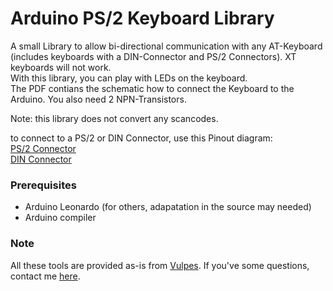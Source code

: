 # Arduino PS/2 Keyboard Library

A small Library to allow bi-directional communication with any AT-Keyboard (includes keyboards with a DIN-Connector and PS/2 Connectors). XT keyboards will not work.  
With this library, you can play with LEDs on the keyboard.  
The PDF contians the schematic how to connect the Keyboard to the Arduino. You also need 2 NPN-Transistors.  
  
Note: this library does not convert any scancodes.  
  
to connect to a PS/2 or DIN Connector, use this Pinout diagram:  
[PS/2 Connector](https://pinouts.ru/InputCables/KeyboardPC6_pinout.shtml)  
[DIN Connector](https://old.pinouts.ru/InputCables/KeyboardPC5_pinout.shtml)  

### Prerequisites

* Arduino Leonardo (for others, adapatation in the source may needed)
* Arduino compiler

### Note

All these tools are provided as-is from [Vulpes](https://vulpes.lu).
If you've some questions, contact me [here](https://go.vulpes.lu/contact).
